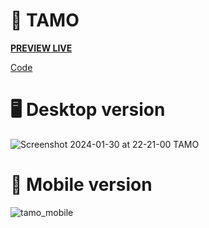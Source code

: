 # 🦉 TAMO

**[PREVIEW LIVE](https://edveika-tamo.netlify.app/)**

[Code](https://github.com/Edveika/Web-FrontEnd-Practice/tree/main/TAMO)

# 🖥 Desktop version

![Screenshot 2024-01-30 at 22-21-00 TAMO](https://github.com/Edveika/Web-FrontEnd-Practice/assets/113787144/d3ae298a-197d-449d-a0b3-fc50cfa0756d)

# 📱 Mobile version

![tamo_mobile](https://github.com/Edveika/HTML-CSS-Practice/assets/113787144/3e8cdbd2-9d4f-48b7-bb9c-a4fd74b763dd)
